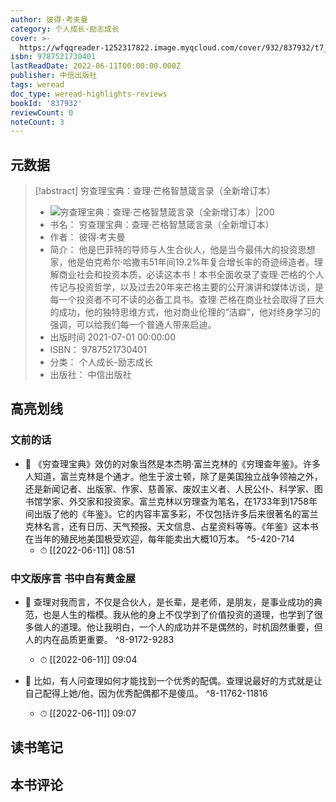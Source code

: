 ```yaml
---
author: 彼得·考夫曼
category: 个人成长-励志成长
cover: >-
  https://wfqqreader-1252317822.image.myqcloud.com/cover/932/837932/t7_837932.jpg
isbn: 9787521730401
lastReadDate: 2022-06-11T00:00:00.000Z
publisher: 中信出版社
tags: weread
doc_type: weread-highlights-reviews
bookId: '837932'
reviewCount: 0
noteCount: 3
---
```


## 元数据

> [!abstract] 穷查理宝典：查理·芒格智慧箴言录（全新增订本）
> - ![ 穷查理宝典：查理·芒格智慧箴言录（全新增订本）|200](https://wfqqreader-1252317822.image.myqcloud.com/cover/932/837932/t7_837932.jpg)
> - 书名： 穷查理宝典：查理·芒格智慧箴言录（全新增订本）
> - 作者： 彼得·考夫曼
> - 简介： 他是巴菲特的导师与人生合伙人，他是当今最伟大的投资思想家，他是伯克希尔·哈撒韦51年间19.2%年复合增长率的奇迹缔造者。理解商业社会和投资本质，必读这本书！本书全面收录了查理·芒格的个人传记与投资哲学，以及过去20年来芒格主要的公开演讲和媒体访谈，是每一个投资者不可不读的必备工具书。查理·芒格在商业社会取得了巨大的成功，他的独特思维方式，他对商业伦理的“洁癖”，他对终身学习的强调，可以给我们每一个普通人带来启迪。
> - 出版时间 2021-07-01 00:00:00
> - ISBN： 9787521730401
> - 分类： 个人成长-励志成长
> - 出版社： 中信出版社

## 高亮划线

### 文前的话


- 📌 《穷查理宝典》效仿的对象当然是本杰明·富兰克林的《穷理查年鉴》。许多人知道，富兰克林是个通才。他生于波士顿，除了是美国独立战争领袖之外，还是新闻记者、出版家、作家、慈善家、废奴主义者、人民公仆、科学家、图书馆学家、外交家和投资家。富兰克林以穷理查为笔名，在1733年到1758年间出版了他的《年鉴》。它的内容丰富多彩，不仅包括许多后来很著名的富兰克林名言，还有日历、天气预报、天文信息、占星资料等等。《年鉴》这本书在当年的殖民地美国极受欢迎，每年能卖出大概10万本。 ^5-420-714
    - ⏱ [[2022-06-11]]  08:51 
### 中文版序言 书中自有黄金屋


- 📌 查理对我而言，不仅是合伙人，是长辈，是老师，是朋友，是事业成功的典范，也是人生的楷模。我从他的身上不仅学到了价值投资的道理，也学到了很多做人的道理。他让我明白，一个人的成功并不是偶然的，时机固然重要，但人的内在品质更重要。 ^8-9172-9283
    - ⏱ [[2022-06-11]]  09:04 

- 📌 比如，有人问查理如何才能找到一个优秀的配偶。查理说最好的方式就是让自己配得上她/他，因为优秀配偶都不是傻瓜。 ^8-11762-11816
    - ⏱ [[2022-06-11]]  09:07 
## 读书笔记

## 本书评论


